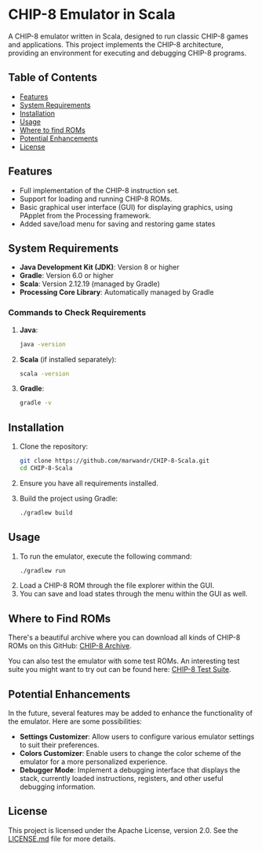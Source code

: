 # CHIP-8 Emulator in Scala

A CHIP-8 emulator written in Scala, designed to run classic CHIP-8 games and applications. 
This project implements the CHIP-8 architecture, providing an environment for executing and debugging CHIP-8 programs.

## Table of Contents

- [Features](#features)
- [System Requirements](#system-requirements)
- [Installation](#installation)
- [Usage](#usage)
- [Where to find ROMs](#where-to-find-roms)
- [Potential Enhancements](#potential-enhancements)
- [License](#license)

## Features

- Full implementation of the CHIP-8 instruction set.
- Support for loading and running CHIP-8 ROMs.
- Basic graphical user interface (GUI) for displaying graphics, using PApplet from the Processing framework.
- Added save/load menu for saving and restoring game states

## System Requirements

- **Java Development Kit (JDK)**: Version 8 or higher
- **Gradle**: Version 6.0 or higher
- **Scala**: Version 2.12.19 (managed by Gradle)
- **Processing Core Library**: Automatically managed by Gradle

### Commands to Check Requirements

1. **Java**:
   ```bash
   java -version
   ```
2. **Scala** (if installed separately):
   ```bash
   scala -version
   ```
3. **Gradle**:
   ```bash
   gradle -v
   ```

## Installation

1. Clone the repository:
   ```bash
   git clone https://github.com/marwandr/CHIP-8-Scala.git
   cd CHIP-8-Scala
   ```

2. Ensure you have all requirements installed.

3. Build the project using Gradle:
   ```bash
   ./gradlew build
   ```

## Usage

1. To run the emulator, execute the following command:
   ```bash
   ./gradlew run
   ```
2. Load a CHIP-8 ROM through the file explorer within the GUI.
3. You can save and load states through the menu within the GUI as well.

## Where to Find ROMs

There's a beautiful archive where you can download all kinds of CHIP-8 ROMs on this GitHub: [CHIP-8 Archive](https://johnearnest.github.io/chip8Archive/).

You can also test the emulator with some test ROMs. An interesting test suite you might want to try out can be found here: [CHIP-8 Test Suite](https://github.com/Timendus/chip8-test-suite).


## Potential Enhancements

In the future, several features may be added to enhance the functionality of the emulator. Here are some possibilities:

- **Settings Customizer**: Allow users to configure various emulator settings to suit their preferences.
- **Colors Customizer**: Enable users to change the color scheme of the emulator for a more personalized experience.
- **Debugger Mode**: Implement a debugging interface that displays the stack, currently loaded instructions, registers, and other useful debugging information.

## License

This project is licensed under the Apache License, version 2.0. See the [LICENSE.md](LICENSE.md) file for more details.
